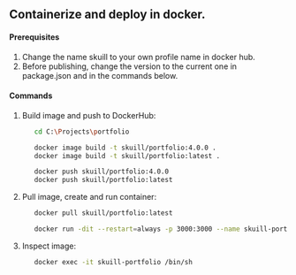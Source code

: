 ## Containerize and deploy in docker.

#### Prerequisites
1. Change the name skuill to your own profile name in docker hub.
2. Before publishing, change the version to the current one in package.json and in the commands below.

#### Commands

1. Build image and push to DockerHub:

   ```bash
      cd C:\Projects\portfolio

      docker image build -t skuill/portfolio:4.0.0 .
      docker image build -t skuill/portfolio:latest .

      docker push skuill/portfolio:4.0.0
      docker push skuill/portfolio:latest
   ```

2. Pull image, create and run container:
   ```bash
      docker pull skuill/portfolio:latest

      docker run -dit --restart=always -p 3000:3000 --name skuill-portfolio skuill/portfolio:latest
   ```

3. Inspect image:
   ```bash
      docker exec -it skuill-portfolio /bin/sh
   ```


